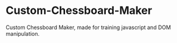# Custom-Chessboard-Maker
Custom Chessboard Maker, made for training javascript and DOM manipulation.
